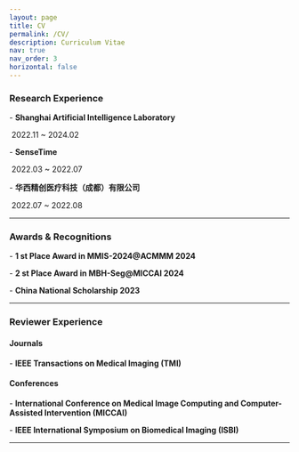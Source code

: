 ```yaml
---
layout: page
title: CV
permalink: /CV/
description: Curriculum Vitae
nav: true
nav_order: 3
horizontal: false
---
```


### Research Experience

\-  **Shanghai Artificial Intelligence Laboratory**

​	2022.11 ~ 2024.02

\-  **SenseTime**

​	2022.03 ~ 2022.07

\-  **华西精创医疗科技（成都）有限公司**

​	2022.07 ~ 2022.08

---

### Awards & Recognitions
\- **1 st Place Award in MMIS-2024@ACMMM 2024** 

\- **2 st Place Award in MBH-Seg@MICCAI 2024** 

\- **China National Scholarship 2023**

---

### Reviewer Experience

#### Journals
\- **IEEE Transactions on Medical Imaging  (TMI)** 

#### Conferences
\- **International Conference on Medical Image Computing and Computer-Assisted Intervention (MICCAI)** 

\- **IEEE International Symposium on Biomedical Imaging  (ISBI)** 

---


